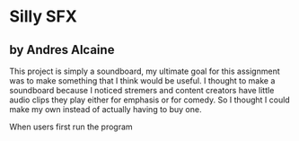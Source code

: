 # Silly SFX
## by Andres Alcaine



This project is simply a soundboard, my ultimate goal for this assignment was to make something that I think would be useful. I thought to make a soundboard because I noticed stremers and content creators have little audio clips they play either for emphasis or for comedy. So I thought I could make my own instead of actually having to buy one. 

When users first run the program 
